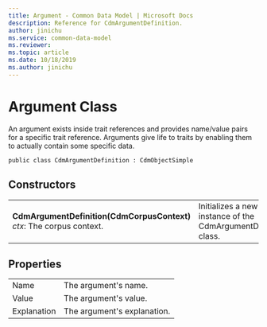 ```yaml
---
title: Argument - Common Data Model | Microsoft Docs
description: Reference for CdmArgumentDefinition.
author: jinichu
ms.service: common-data-model
ms.reviewer: 
ms.topic: article
ms.date: 10/18/2019
ms.author: jinichu
---
```


# Argument Class

An argument exists inside trait references and provides name/value pairs for a specific trait reference. Arguments give life to traits by enabling them to actually contain some specific data.

```
public class CdmArgumentDefinition : CdmObjectSimple 
```

## Constructors
|||
|---|---|
|**CdmArgumentDefinition(CdmCorpusContext)**<br />*ctx*: The corpus context.|Initializes a new instance of the CdmArgumentDefinition class.|

## Properties
|||
|---|---|
|Name|The argument's name.|
|Value|The argument's value.| 
|Explanation|The argument's explanation.|